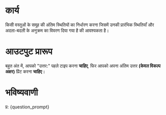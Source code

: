 # कार्य
किसी वस्तुओं के समूह की अंतिम स्थितियों का निर्धारण करना जिसमें उनकी प्रारंभिक स्थितियाँ और अदला-बदली के अनुक्रम का विवरण दिया गया है की आवश्यकता है।

# आउटपुट प्रारूप
बहुत अंत में, आपको "उत्तर:" पहले टाइप करना **चाहिए**, फिर आपको अपना अंतिम उत्तर **(केवल विकल्प अक्षर)** प्रिंट करना **चाहिए**।

# भविष्यवाणी
प्र: {question_prompt}